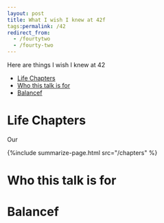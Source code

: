 ```yaml
---
layout: post
title: What I wish I knew at 42f
tags:permalink: /42
redirect_from:
  - /fourtytwo
  - /fourty-two
---
```


Here are things I wish I knew at 42

<!-- prettier-ignore-start -->
<!-- vim-markdown-toc GFM -->

- [Life Chapters](#life-chapters)
- [Who this talk is for](#who-this-talk-is-for)
- [Balancef](#balancef)

<!-- vim-markdown-toc -->
<!-- prettier-ignore-end -->

# Life Chapters

Our

{%include summarize-page.html src="/chapters" %}

# Who this talk is for

# Balancef
